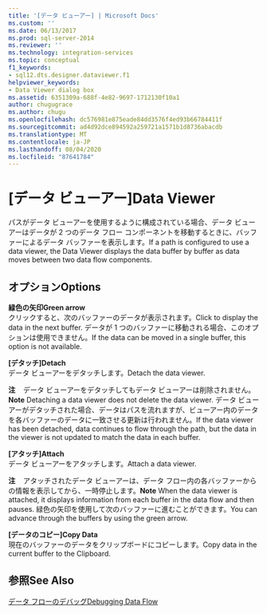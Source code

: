 ```yaml
---
title: '[データ ビューアー] | Microsoft Docs'
ms.custom: ''
ms.date: 06/13/2017
ms.prod: sql-server-2014
ms.reviewer: ''
ms.technology: integration-services
ms.topic: conceptual
f1_keywords:
- sql12.dts.designer.dataviewer.f1
helpviewer_keywords:
- Data Viewer dialog box
ms.assetid: 6351309a-688f-4e82-9697-1712130f10a1
author: chugugrace
ms.author: chugu
ms.openlocfilehash: dc576981e875eade84dd3576f4ed93b66784411f
ms.sourcegitcommit: ad4d92dce894592a259721a1571b1d8736abacdb
ms.translationtype: MT
ms.contentlocale: ja-JP
ms.lasthandoff: 08/04/2020
ms.locfileid: "87641784"
---
```

# <a name="data-viewer"></a><span data-ttu-id="9b7ac-102">[データ ビューアー]</span><span class="sxs-lookup"><span data-stu-id="9b7ac-102">Data Viewer</span></span>
  <span data-ttu-id="9b7ac-103">パスがデータ ビューアーを使用するように構成されている場合、データ ビューアーはデータが 2 つのデータ フロー コンポーネントを移動するときに、バッファーによるデータ バッファーを表示します。</span><span class="sxs-lookup"><span data-stu-id="9b7ac-103">If a path is configured to use a data viewer, the Data Viewer displays the data buffer by buffer as data moves between two data flow components.</span></span>  
  
## <a name="options"></a><span data-ttu-id="9b7ac-104">オプション</span><span class="sxs-lookup"><span data-stu-id="9b7ac-104">Options</span></span>  
 <span data-ttu-id="9b7ac-105">**緑色の矢印**</span><span class="sxs-lookup"><span data-stu-id="9b7ac-105">**Green arrow**</span></span>  
 <span data-ttu-id="9b7ac-106">クリックすると、次のバッファーのデータが表示されます。</span><span class="sxs-lookup"><span data-stu-id="9b7ac-106">Click to display the data in the next buffer.</span></span> <span data-ttu-id="9b7ac-107">データが 1 つのバッファーに移動される場合、このオプションは使用できません。</span><span class="sxs-lookup"><span data-stu-id="9b7ac-107">If the data can be moved in a single buffer, this option is not available.</span></span>  
  
 <span data-ttu-id="9b7ac-108">**[デタッチ]**</span><span class="sxs-lookup"><span data-stu-id="9b7ac-108">**Detach**</span></span>  
 <span data-ttu-id="9b7ac-109">データ ビューアーをデタッチします。</span><span class="sxs-lookup"><span data-stu-id="9b7ac-109">Detach the data viewer.</span></span>  
  
 <span data-ttu-id="9b7ac-110">**注** &#xA0;&#xA0;&#xA0;データ ビューアーをデタッチしてもデータ ビューアーは削除されません。</span><span class="sxs-lookup"><span data-stu-id="9b7ac-110">**Note** Detaching a data viewer does not delete the data viewer.</span></span> <span data-ttu-id="9b7ac-111">データ ビューアーがデタッチされた場合、データはパスを流れますが、ビューアー内のデータを各バッファーのデータに一致させる更新は行われません。</span><span class="sxs-lookup"><span data-stu-id="9b7ac-111">If the data viewer has been detached, data continues to flow through the path, but the data in the viewer is not updated to match the data in each buffer.</span></span>  
  
 <span data-ttu-id="9b7ac-112">**[アタッチ]**</span><span class="sxs-lookup"><span data-stu-id="9b7ac-112">**Attach**</span></span>  
 <span data-ttu-id="9b7ac-113">データ ビューアーをアタッチします。</span><span class="sxs-lookup"><span data-stu-id="9b7ac-113">Attach a data viewer.</span></span>  
  
 <span data-ttu-id="9b7ac-114">**注** &#xA0;&#xA0;&#xA0;アタッチされたデータ ビューアーは、データ フロー内の各バッファーからの情報を表示してから、一時停止します。</span><span class="sxs-lookup"><span data-stu-id="9b7ac-114">**Note** When the data viewer is attached, it displays information from each buffer in the data flow and then pauses.</span></span> <span data-ttu-id="9b7ac-115">緑色の矢印を使用して次のバッファーに進むことができます。</span><span class="sxs-lookup"><span data-stu-id="9b7ac-115">You can advance through the buffers by using the green arrow.</span></span>  
  
 <span data-ttu-id="9b7ac-116">**[データのコピー]**</span><span class="sxs-lookup"><span data-stu-id="9b7ac-116">**Copy Data**</span></span>  
 <span data-ttu-id="9b7ac-117">現在のバッファーのデータをクリップボードにコピーします。</span><span class="sxs-lookup"><span data-stu-id="9b7ac-117">Copy data in the current buffer to the Clipboard.</span></span>  
  
## <a name="see-also"></a><span data-ttu-id="9b7ac-118">参照</span><span class="sxs-lookup"><span data-stu-id="9b7ac-118">See Also</span></span>  
 [<span data-ttu-id="9b7ac-119">データ フローのデバッグ</span><span class="sxs-lookup"><span data-stu-id="9b7ac-119">Debugging Data Flow</span></span>](../troubleshooting/debugging-data-flow.md)  
  
  
